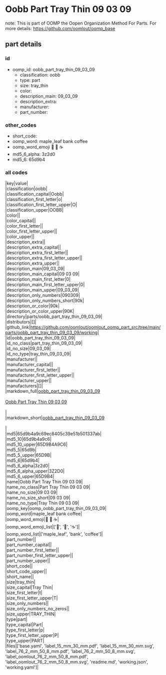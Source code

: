 # Oobb Part Tray Thin 09 03 09  

note: This is part of OOMP the Oopen Organization Method For Parts. For more details: https://github.com/oomlout/oomp_base

##  part details





### id
* oomp_id: oobb_part_tray_thin_09_03_09
  * classification: oobb
  * type: part
  * size: tray_thin
  * color: 
  * description_main: 09_03_09
  * description_extra: 
  * manufacturer: 
  * part_number: 

### other_codes
* short_code: 
* oomp_word: maple_leaf bank coffee
* oomp_word_emoji :maple_leaf: :bank: :coffee:
* md5_6_alpha: 3z2d0
* md5_6: 65d9b4

### all codes 
|key|value|  
|classification|oobb|  
|classification_capital|Oobb|  
|classification_first_letter|o|  
|classification_first_letter_upper|O|  
|classification_upper|OOBB|  
|color||  
|color_capital||  
|color_first_letter||  
|color_first_letter_upper||  
|color_upper||  
|description_extra||  
|description_extra_capital||  
|description_extra_first_letter||  
|description_extra_first_letter_upper||  
|description_extra_upper||  
|description_main|09_03_09|  
|description_main_capital|09 03 09|  
|description_main_first_letter|0|  
|description_main_first_letter_upper|0|  
|description_main_upper|09_03_09|  
|description_only_numbers|090309|  
|description_only_numbers_short|90k|  
|description_or_color|90k|  
|description_or_color_upper|90K|  
|directory|parts/oobb_part_tray_thin_09_03_09|  
|distributors|[]|  
|github_link|https://github.com/oomlout/oomlout_oomp_part_src/tree/main/parts/oobb_part_tray_thin_09_03_09/working|  
|id|oobb_part_tray_thin_09_03_09|  
|id_no_class|part_tray_thin_09_03_09|  
|id_no_size|09_03_09|  
|id_no_type|tray_thin_09_03_09|  
|manufacturer||  
|manufacturer_capital||  
|manufacturer_first_letter||  
|manufacturer_first_letter_upper||  
|manufacturer_upper||  
|manufacturers|[]|  
|markdown_full|[oobb_part_tray_thin_09_03_09](https://github.com/oomlout/oomlout_oomp_part_src/tree/main/parts/oobb_part_tray_thin_09_03_09/working)<br>[](https://github.com/oomlout/oomlout_oomp_part_src/tree/main/parts/oobb_part_tray_thin_09_03_09/working)<br>[Oobb Part Tray Thin 09 03 09](https://github.com/oomlout/oomlout_oomp_part_src/tree/main/parts/oobb_part_tray_thin_09_03_09/working)<br><br>|  
|markdown_short|[oobb_part_tray_thin_09_03_09](https://github.com/oomlout/oomlout_oomp_part_src/tree/main/parts/oobb_part_tray_thin_09_03_09/working)<br><br>|  
|md5|65d9b4a9c69ec8405c39e51b501337ab|  
|md5_10|65d9b4a9c6|  
|md5_10_upper|65D9B4A9C6|  
|md5_5|65d9b|  
|md5_5_upper|65D9B|  
|md5_6|65d9b4|  
|md5_6_alpha|3z2d0|  
|md5_6_alpha_upper|3Z2D0|  
|md5_6_upper|65D9B4|  
|name|Oobb Part Tray Thin 09 03 09|  
|name_no_class|Part Tray Thin 09 03 09|  
|name_no_size|09 03 09|  
|name_no_size_short|09 03 09|  
|name_no_type|Tray Thin 09 03 09|  
|oomp_key|oomp_oobb_part_tray_thin_09_03_09|  
|oomp_word|maple_leaf bank coffee|  
|oomp_word_emoji|:maple_leaf: :bank: :coffee:|  
|oomp_word_emoji_list|[':maple_leaf:', ':bank:', ':coffee:']|  
|oomp_word_list|['maple_leaf', 'bank', 'coffee']|  
|part_number||  
|part_number_capital||  
|part_number_first_letter||  
|part_number_first_letter_upper||  
|part_number_upper||  
|short_code||  
|short_code_upper||  
|short_name||  
|size|tray_thin|  
|size_capital|Tray Thin|  
|size_first_letter|t|  
|size_first_letter_upper|T|  
|size_only_numbers||  
|size_only_numbers_no_zeros||  
|size_upper|TRAY_THIN|  
|type|part|  
|type_capital|Part|  
|type_first_letter|p|  
|type_first_letter_upper|P|  
|type_upper|PART|  
|files|['base.yaml', 'label_15_mm_30_mm.pdf', 'label_15_mm_30_mm.svg', 'label_76_2_mm_50_8_mm.pdf', 'label_76_2_mm_50_8_mm.svg', 'label_oomlout_76_2_mm_50_8_mm.pdf', 'label_oomlout_76_2_mm_50_8_mm.svg', 'readme.md', 'working.json', 'working.yaml']|  
